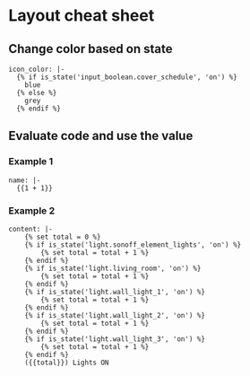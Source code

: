 # Layout cheat sheet

## Change color based on state

``` Jinja
icon_color: |-
  {% if is_state('input_boolean.cover_schedule', 'on') %}
    blue
  {% else %}
    grey
  {% endif %}
```

## Evaluate code and use the value

### Example 1
``` Jinja
name: |- 
  {{1 + 1}}
```

### Example 2

``` jinja
content: |-
    {% set total = 0 %}
    {% if is_state('light.sonoff_element_lights', 'on') %}
        {% set total = total + 1 %}
    {% endif %}
    {% if is_state('light.living_room', 'on') %}
        {% set total = total + 1 %}
    {% endif %}
    {% if is_state('light.wall_light_1', 'on') %}
        {% set total = total + 1 %}
    {% endif %}
    {% if is_state('light.wall_light_2', 'on') %}
        {% set total = total + 1 %}
    {% endif %}
    {% if is_state('light.wall_light_3', 'on') %}
        {% set total = total + 1 %}
    {% endif %}
    ({{total}}) Lights ON
```